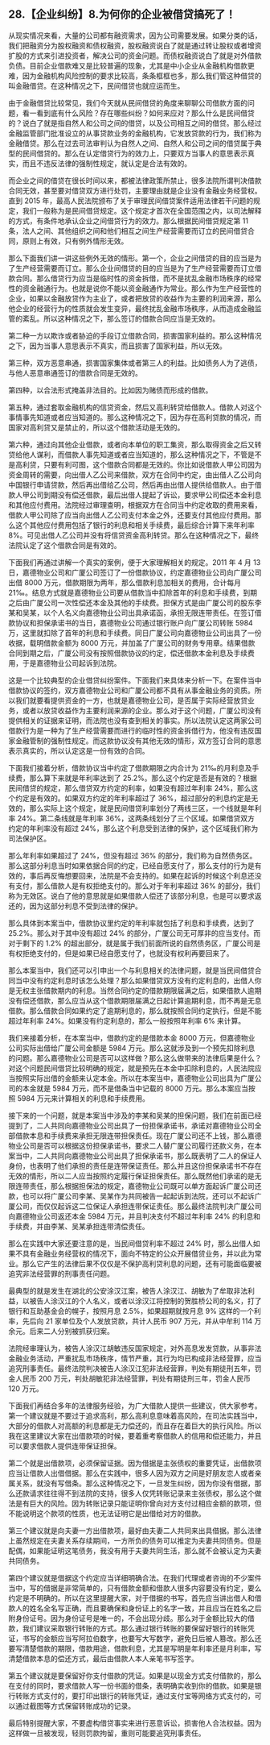 ## 28.【企业纠纷】8.为何你的企业被借贷搞死了！
从现实情况来看，大量的公司都有融资需求，因为公司需要发展。如果分类的话，我们把融资分为股权融资和债权融资，股权融资说白了就是通过转让股权或者增资扩股的方式来引进投资者，解决公司的资金问题。而债权融资说白了就是对外借款负债。目前企业借款难又是比较普遍的现象，尤其是中小企业从金融机构借款更难，因为金融机构风险控制的要求比较高，条条框框也多，那么我们管这种借贷的叫金融借贷。在这种情况之下，民间借贷也就应运而生。


由于金融借贷比较常见，我们今天就从民间借贷的角度来聊聊公司借款方面的问题，看一看到底有什么风险？存在哪些纠纷？如何来应对？那么什么是民间借贷的？说白了就是指自然人和公司之间的借贷，以及公司相互之间的借贷。那么经过金融监管部门批准设立的从事贷款业务的金融机构，它发放贷款的行为，我们称为金融借贷。那么在过去司法审判认为自然人之间、自然人和公司之间的借贷属于典型的民间借贷的。那么在认定借贷行为的效力上，只要双方当事人的意思表示真实，而且不违反法律的强制性规定，就认定是合法有效的。


而企业之间的借贷在很长时间以来，都被法律政策所禁止，很多法院所谓判决借款合同无效，甚至要对借贷双方进行处罚，主要理由就是企业没有金融业务经营权。直到 2015 年，最高人民法院颁布了关于审理民间借贷案件适用法律若干问题的规定，我们一般称为是民间借贷规定。这个规定才首次在全国范围之内，以司法解释的方式，有条件地承认企业之间借贷行为的效力。那么根据民间借贷规定第 11 条，法人之间、其他组织之间和他们相互之间生产经营需要而订立的民间借贷合同，原则上有效，只有例外情形无效。


那么下面我们讲一讲这些例外无效的情形。第一个，企业之间借贷的目的应当是为了生产经营需要而订立。那么企业间借贷的目的应当是为了生产经营需要而订立借款合同。那么借贷行为应当是临时性的资金拆借，而不是扰乱金融市场秩序的经常性的资金融通行为。也就是说你不能以资金融通作为常业。那么作为生产经营性的企业，如果以金融放贷作为主业了，或者把放贷的收益作为主要的利润来源，那么他企业的经营行为的性质就会发生变异，最终扰乱金融市场秩序，从而造成金融监管的紊乱。所以这种情况之下，那么签订的借款合同应当是无效的。


第二种一方以欺诈或者胁迫的手段订立借款合同，损害国家利益的。那么这种情况之下，因为当事人意思表示不真实，而且损害了国家利益，所以无效。


第三种，双方恶意串通，损害国家集体或者第三人的利益。比如债务人为了逃债，与他人恶意串通签订的借款合同是无效的。


第四种，以合法形式掩盖非法目的。比如因为赌债而形成的借款。


第五种，通过套取金融机构的信贷资金，然后又高利转贷给借款人。借款人对这个事情事先知道或者应当知道的。那么这种情况之下，因为存在高利贷款的情况，而国家对高利贷又是禁止的，所以这个借款活动是无效的。


第六种，通过向其他企业借款，或者向本单位的职工集资，那么取得资金之后又转贷给他人谋利，而借款人事先知道或者应当知道的，那么这种情况之下，不管是不是高利贷，只要有利可图，这个借款合同都是无效的。你比如说借款人甲公司因为资金周转的需要，向出借人乙公司来借款，双方在合同中约定，由出借人乙公司向中国银行申请贷款，然后再出借给乙公司，然后再由出借人提供给借款人。由于借款人甲公司到期没有偿还借款，最后出借人提起了诉讼，要求甲公司偿还本金利息和其他应付费用。法院经过审理查明，根据双方在合同当中约定收取的费用来看，借款人甲公司除了应当向出借人乙公司支付本金之外，还要支付其他应付费用。那么这个其他应付费用包括了银行的利息和相关手续费，最后综合计算下来年利率 8%。可见出借人乙公司并没有将信贷资金高利转贷。那么在这种情况之下，最终法院认定了这个借款合同是有效的。


下面我们再通过讲解一个真实的案例，便于大家理解相关的规定。2011 年 4 月 13 日，嘉德物业公司和广厦公司签订了一份借款协议，约定嘉德物业公司向广厦公司出借 8000 万元，借款期限为两年，那么借款利息加相关的费用，合计每月 21‰。结息方式就是嘉德物业公司要从借款当中扣除首年的利息和手续费，到期之后由广厦公司一次性偿还本金及其他的手续费。担保方式是由广厦公司的股东李某和吴某，以个人名义向嘉德物业公司出具承诺函，承担无限连带责任。在签订借款协议和担保承诺书的当日，嘉德物业公司通过银行账户向广厦公司转账 5984 万，这里就扣除了首年的利息和手续费。同日广厦公司向嘉德物业公司出具了一份收据，载明借款金额为 8000 万元，并加盖了广厦公司的财务专用章。结果借款合同到期之后，广厦公司没有按照借款协议的约定，偿还借款本金利息及手续费用，于是嘉德物业公司起诉到法院。


这是一个比较典型的企业借贷纠纷案件。下面我们来具体来分析一下。在案件当中借款协议的签约，双方嘉德物业公司和广厦公司都不具有从事金融业务的资质。所以我们就要看提供资金的一方，也就是嘉德物业公司，是否属于实际经营放贷业务，或者以放贷收益作为主要利润来源的企业。那么对于这个问题，广厦公司没有提供相关的证据来证明，而法院也没有查到相关的事实。所以法院认定这两家公司借款行为是一种为了生产经营需要而进行的临时性的资金拆借行为，他没有违反国家金融管制的强制性规定。而这款协议没有其他无效的情形，双方签订合同的意思表示真实的，所以认定这是一份有效的合同。


下面我们接着分析，借款协议当中约定了借款期限之内合计为 21‰的月利息及手续费，那么算下来就是年利率达到了 25.2%。那么这个约定是否是有效的？根据民间借贷的规定，那么借贷双方约定的利率，如果没有超过年利率 24%，那么这个约定是有效的。如果双方约定的年利率超过了 36%，超过部分的利息约定是无效的，那么实际上这个规定，就是民间借贷利率划分了两线三区，一个线就是年利率 24%。第二条线就是年利率 36%，这两条线划分了三个区域。如果借贷双方约定的年利率没有超过 24%，那么这个利息受到法律的保护，这个区域我们称为司法保护区。


那么年利率如果超过了 24%，但没有超过 36% 的部分，我们称为自然债务区。那么这部分利息当时如果依据合同的约定，已经自愿支付了，那么支付的行为是有效的，事后再反悔想要回来，法院是不会支持的。如果在起诉的时候这个利息还没有支付，那么借款人是有权拒绝支付的。那么对于年利率超过 36% 的部分，我们称为无效区。说白了他的意思就是如果借款人偿还了该部分利息，也是可以要求返还的，因为这部分利息不受到法律的保护。


那么具体到本案当中，借款协议里约定的年利率就包括了利息和手续费，达到了 25.2%。那么对于其中没有超过 24% 的部分，广厦公司无可厚非的应当支付。而对于剩下的 1.2% 的超出部分，就是属于我们前面所说的自然债务区，广厦公司是有权拒绝支付的，但是如果已经自愿支付了，也就没有权利再要回来了。


那么本案当中，我们还可以引申出一个与利息相关的法律问题，就是当民间借贷合同当中没有约定利息时该怎么处理？那么如果借贷双方没有约定利息的，出借人你是无权主张借款期内的利息。当然合同约定的借款期限届满之后，如果借款人逾期没有偿还借款，那么应当从这个借款期限届满之日起计算逾期利息，而不再是无息借款。那么借款合同如果约定了逾期利息的，那么就按照合同约定执行。但是不能超过年利率 24%。如果没有约定利息的，那么一般按照年利率 6% 来计算。


我们来接着分析，在本案当中，借款约定的是借款本金 8000 万元，但嘉德物业公司实际出借给广厦公司金额是 5984 万元。那么这就涉及到一个预先扣除利息的问题。那么嘉德物业公司是否可以这样做？那么这么做带来的法律后果是什么？对这个问题民间借贷比较明确的规定，就是预先在本金中扣除利息的，人民法院应当按照实际出借的金额来认定本金。所以在本案当中，嘉德物业公司出具为广厦公司的本金就是 5984 万元，而不是借条当中记载的 8000 万元。那么本案应当按照 5984 万元来计算相关的利息和手续费用。


接下来的一个问题，就是本案当中涉及的李某和吴某的担保问题，我们在前面已经提到了，二人共同向嘉德物业公司出具了一份担保承诺书，承诺对嘉德物业公司全部借款本息和手续费来承担无限连带担保责任。现在广厦公司还不上钱，那么嘉德物业公司是否可以根据这份担保承诺书，要求二人替广厦公司履行还款义务，在本案当中，二人共同向嘉德物业公司出具了担保承诺书，那么既表明了二人的保证人身份，也表明了他们承担的责任是连带保证责任。那么并且这份担保承诺书不存在无效的情形，所以二人应当按照约定履行保证担保责任。那么既然他们承诺的是无限连带责任，那么根据担保法的规定，嘉德物业公司既可以单方面起诉广厦公司还款，也可以将广厦公司李某、吴某作为共同被告一起起诉到法院，还可以不起诉广厦公司，而仅仅起诉这二位保证人承担连带保证责任。那么最终法院判决广厦公司向嘉德物业公司返还本金 5984 万元，并且判决支付不超过年利率 24% 的利息和手续费，并由李某、吴某承担连带清偿责任。


那么在实践中大家还要注意的是，当民间借贷利率不超过 24% 时，那么出借人如果不具有金融业务经营权的情况下，面向不特定的公众开展借贷业务，并以此为常业。那么它产生的法律后果不仅仅是不保护高利贷利息的问题，还有可能面临要被追究非法经营罪的刑事责任问题。


最典型的就是发生在湖北的公安涂汉江案，被告人涂汉江、胡敏为了牟取非法利益，以被告人涂汉江的个人名义，或者以涂汉江将控制的贺胜桥公司的名义，打了银行和互助基金会的幌子，按照月息 2.5%，如果超期就按月息 9% 这样的一个利率，先后向 21 家单位及个人发放贷款，共计人民币 907 万元，并从中牟利 114 万余元。后来二人分别被抓获归案。


法院经审理认为，被告人涂汉江胡敏违反国家规定，对外高息发发贷款，从事非法金融业务活动，严重扰乱市场秩序，情节严重，其行为均已构成非法经营罪，应当追究刑事责任。最终法院判决被告人涂汉江犯非法经营罪，判处有期徒刑五年，罚金人民币 200 万元，判处胡敏犯非法经营罪，判处有期徒刑三年，罚金人民币 120 万元。


下面我们再结合多年的法律服务经验，为广大借款人提供一些建议，供大家参考。第一个建议就是不要过于追求高利，那么高利息意味着高风险，在司法实践当中，大部分的借款人对高额的利息都是无力偿还的，而且存在着巨大的执行风险。所以我在这里建议大家在出借款项的时候，要着重考察借款人的信用和偿还能力，并且可以要求借款人提供连带保证担保。


第二个就是出借款项，必须保留证据。因为借据是主张债权的重要凭证，出借款项应当让借款人出借借据。那么在实践中，很多人因为双方之间是好朋友恋人或者亲属关系，就没有写借条。那么这种情况之下，一旦发生纠纷，因为你没有借据，那么还款请求往往得不到法院的支持，很多人仅凭转账记录来主张债权，那么这个做法是有巨大的风险。因为转账记录只能证明你曾向对方支付过相应金额的款项，但不能说明这个款项的性质，也无法证明它是出借给对方的借款。


第三个建议就是向夫妻一方出借款项，最好由夫妻二人共同来出具借据。那么法律上虽然规定在夫妻关系存续期间，一方所负的债务可以推定为夫妻共同债务。但是配偶，如果能证明这笔债务，我没有用于夫妻共同生活，那么就不会被认定为夫妻共同债务。


第四个建议就是借据这个约定应当详细明确合法。在我们代理或者咨询的不少案件当中，写的借据是非常简单的，只有借款金额和借款人很多内容要没有约定，要么约定是不明确的。所以在这里提醒大家，对于借据的书写，首先应当讲出借人和借款人的姓名全名写正确，而且要确保和身份证上的名字一致，并且应当在姓名之后附身份证号。因为身份证号是唯一的，不会出现分歧。那么对于金额比较大的借款，我们建议采取银行转账的方式。那么通过银行转账的要保留好银行的转账凭证，书写的金额应当写阿拉伯数字，也要写大写数字，避免日后被人篡改。那么还要写清楚借款的期限，借款用途，借款利息，尤其是写明是年利率还是月利率，写清楚借款本息的偿还方式，最后由借款人本人亲笔书写签字。


第五个建议就是要保留好你支付借款的凭证。如果是以现金方式支付借款的，那么在支付的同时，要求借款人写一份书面的借条，表明确实收到你的借款。如果是银行转账方式支付的，要打印出银行的转账凭证，通过支付宝等网络方式支付的，可以通过截图等方式保留转账成功的记录。


最后特别提醒大家，不要虚构借贷事实来进行恶意诉讼，损害他人合法权益。因为这样做一旦被发现，轻则罚款拘留，重则可能要追究刑事责任。

